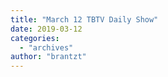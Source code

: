 ```yaml
---
title: "March 12 TBTV Daily Show"
date: 2019-03-12
categories: 
  - "archives"
author: "brantzt"
---
```




